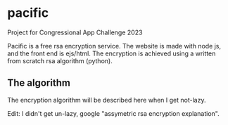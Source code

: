 # pacific
Project for Congressional App Challenge 2023

Pacific is a free rsa encryption service. The website is made with node js, and the front end is ejs/html. The encryption is achieved using a written from scratch rsa algorithm (python).

## The algorithm
The encryption algorithm will be described here when I get not-lazy.

Edit: I didn't get un-lazy, google "assymetric rsa encryption explanation".
